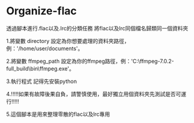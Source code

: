 # Organize-flac
透過腳本進行.flac以及.lrc的分類任務 將flac以及lrc同個檔名歸類同一個資料夾

1.將變數 directory 設定為你想要處理的資料夾路徑，例：'/home/user/documents'。

2.將變數 ffmpeg_path 設定為你的ffmpeg路徑，例：'C:\ffmpeg-7.0.2-full_build\bin\ffmpeg.exe'。

3.執行程式 記得先安裝python

4.!!!!!如果有故障後果自負，請警慎使用，最好獨立用個資料夾先測試是否可運行!!!!!

5.這個腳本是用來整理零散的flac以及lrc專用
